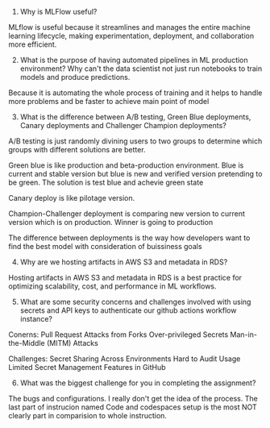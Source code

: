 1.	Why is MLFlow useful?

MLflow is useful because it streamlines and manages the entire machine learning lifecycle, making experimentation, deployment, and collaboration more efficient.

2.	What is the purpose of having automated pipelines in ML production environment? Why can't the data scientist not just run notebooks to train models and produce predictions.

Because it is automating the whole process of training and it helps to handle more problems and be faster to achieve main point of model

3.	What is the difference between A/B testing, Green Blue deployments, Canary deployments and Challenger Champion deployments?

A/B testing is just randomly divining users to two groups to determine which groups with different solutions are better.

Green blue is like production and beta-production environment. Blue is current and stable version but blue is new and verified version pretending to be green. The solution is test blue and achevie green state

Canary deploy is like pilotage version. 

Champion-Challenger deployment is comparing new version to current version which is on production. Winner is going to production

The difference between deployments is the way how developers want to find the best model with consideration of buissiness goals

4.	Why are we hosting artifacts in AWS S3 and metadata in RDS?

Hosting artifacts in AWS S3 and metadata in RDS is a best practice for optimizing scalability, cost, and performance in ML workflows.

5.	What are some security concerns and challenges involved with using secrets and API keys to authenticate our github actions workflow instance?

Conerns:
    Pull Request Attacks from Forks
    Over-privileged Secrets
    Man-in-the-Middle (MITM) Attacks

Challenges:
    Secret Sharing Across Environments
    Hard to Audit Usage
    Limited Secret Management Features in GitHub

6.	What was the biggest challenge for you in completing the assignment?

The bugs and configurations. I really don't get the idea of the process. The last part of instrucion named  Code and codespaces setup is the most NOT clearly part in comparision to whole instruction.
